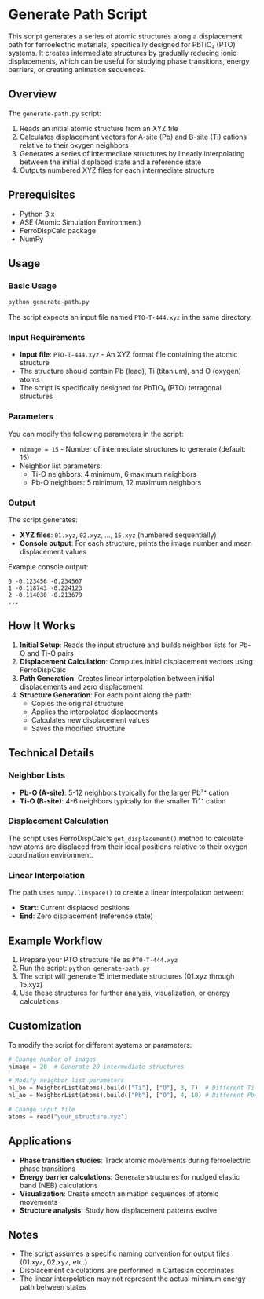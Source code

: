 # Generate Path Script

This script generates a series of atomic structures along a displacement path for ferroelectric materials, specifically designed for PbTiO₃ (PTO) systems. It creates intermediate structures by gradually reducing ionic displacements, which can be useful for studying phase transitions, energy barriers, or creating animation sequences.

## Overview

The `generate-path.py` script:
1. Reads an initial atomic structure from an XYZ file
2. Calculates displacement vectors for A-site (Pb) and B-site (Ti) cations relative to their oxygen neighbors
3. Generates a series of intermediate structures by linearly interpolating between the initial displaced state and a reference state
4. Outputs numbered XYZ files for each intermediate structure

## Prerequisites

- Python 3.x
- ASE (Atomic Simulation Environment)
- FerroDispCalc package
- NumPy

## Usage

### Basic Usage

```bash
python generate-path.py
```

The script expects an input file named `PTO-T-444.xyz` in the same directory.

### Input Requirements

- **Input file**: `PTO-T-444.xyz` - An XYZ format file containing the atomic structure
- The structure should contain Pb (lead), Ti (titanium), and O (oxygen) atoms
- The script is specifically designed for PbTiO₃ (PTO) tetragonal structures

### Parameters

You can modify the following parameters in the script:

- `nimage = 15` - Number of intermediate structures to generate (default: 15)
- Neighbor list parameters:
  - Ti-O neighbors: 4 minimum, 6 maximum neighbors
  - Pb-O neighbors: 5 minimum, 12 maximum neighbors

### Output

The script generates:
- **XYZ files**: `01.xyz`, `02.xyz`, ..., `15.xyz` (numbered sequentially)
- **Console output**: For each structure, prints the image number and mean displacement values

Example console output:
```
0 -0.123456 -0.234567
1 -0.118743 -0.224123
2 -0.114030 -0.213679
...
```

## How It Works

1. **Initial Setup**: Reads the input structure and builds neighbor lists for Pb-O and Ti-O pairs
2. **Displacement Calculation**: Computes initial displacement vectors using FerroDispCalc
3. **Path Generation**: Creates linear interpolation between initial displacements and zero displacement
4. **Structure Generation**: For each point along the path:
   - Copies the original structure
   - Applies the interpolated displacements
   - Calculates new displacement values
   - Saves the modified structure

## Technical Details

### Neighbor Lists
- **Pb-O (A-site)**: 5-12 neighbors typically for the larger Pb²⁺ cation
- **Ti-O (B-site)**: 4-6 neighbors typically for the smaller Ti⁴⁺ cation

### Displacement Calculation
The script uses FerroDispCalc's `get_displacement()` method to calculate how atoms are displaced from their ideal positions relative to their oxygen coordination environment.

### Linear Interpolation
The path uses `numpy.linspace()` to create a linear interpolation between:
- **Start**: Current displaced positions
- **End**: Zero displacement (reference state)

## Example Workflow

1. Prepare your PTO structure file as `PTO-T-444.xyz`
2. Run the script: `python generate-path.py`
3. The script will generate 15 intermediate structures (01.xyz through 15.xyz)
4. Use these structures for further analysis, visualization, or energy calculations

## Customization

To modify the script for different systems or parameters:

```python
# Change number of images
nimage = 20  # Generate 20 intermediate structures

# Modify neighbor list parameters
nl_bo = NeighborList(atoms).build(["Ti"], ["O"], 3, 7)  # Different Ti-O neighbors
nl_ao = NeighborList(atoms).build(["Pb"], ["O"], 4, 10) # Different Pb-O neighbors

# Change input file
atoms = read("your_structure.xyz")
```

## Applications

- **Phase transition studies**: Track atomic movements during ferroelectric phase transitions
- **Energy barrier calculations**: Generate structures for nudged elastic band (NEB) calculations
- **Visualization**: Create smooth animation sequences of atomic movements
- **Structure analysis**: Study how displacement patterns evolve

## Notes

- The script assumes a specific naming convention for output files (01.xyz, 02.xyz, etc.)
- Displacement calculations are performed in Cartesian coordinates
- The linear interpolation may not represent the actual minimum energy path between states